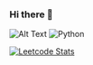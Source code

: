 ### Hi there 👋

<!--
**chok-di/chok-di** is a ✨ _special_ ✨ repository because its `README.md` (this file) appears on your GitHub profile.

Here are some ideas to get you started:

- 🔭 I’m currently working on ...
- 🌱 I’m currently learning ...
- 👯 I’m looking to collaborate on ...
- 🤔 I’m looking for help with ...
- 💬 Ask me about ...
- 📫 How to reach me: ...
- 😄 Pronouns: ...
- ⚡ Fun fact: ...
-->

![Alt Text](https://media.giphy.com/media/v1.Y2lkPTc5MGI3NjExbWV1YzA0Mmh5ajBkd2I3dGVuaDVqMndxcHk0d2xtb2ZtbWQ0bHVoOCZlcD12MV9pbnRlcm5hbF9naWZfYnlfaWQmY3Q9Zw/HzPtbOKyBoBFsK4hyc/giphy.gif) 
![Python](https://img.shields.io/badge/-Python-3776AB?style=flat-square&logo=Python&logoColor=white)

[![Leetcode Stats](https://leetcard.jacoblin.cool/JacobLinCool)](https://leetcode.com/dwu233)



